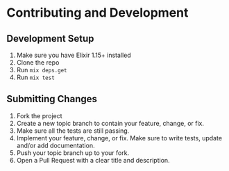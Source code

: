 # Contributing and Development

## Development Setup

1. Make sure you have Elixir 1.15+ installed
1. Clone the repo
1. Run `mix deps.get`
1. Run `mix test`

## Submitting Changes

1. Fork the project
1. Create a new topic branch to contain your feature, change, or fix.
1. Make sure all the tests are still passing.
1. Implement your feature, change, or fix. Make sure to write tests, update and/or add documentation.
1. Push your topic branch up to your fork.
1. Open a Pull Request with a clear title and description.